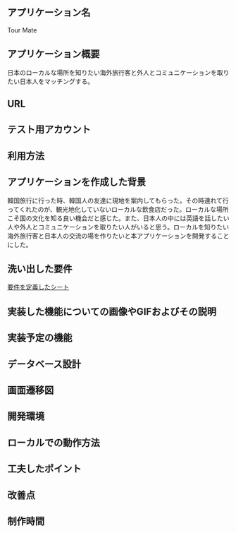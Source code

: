 ## アプリケーション名
Tour Mate

## アプリケーション概要
日本のローカルな場所を知りたい海外旅行客と外人とコミュニケーションを取りたい日本人をマッチングする。

## URL

## テスト用アカウント

## 利用方法

## アプリケーションを作成した背景
韓国旅行に行った時、韓国人の友達に現地を案内してもらった。その時連れて行ってくれたのが、観光地化していないローカルな飲食店だった。ローカルな場所こそ国の文化を知る良い機会だと感じた。また、日本人の中には英語を話したい人や外人とコミュニケーションを取りたい人がいると思う。ローカルを知りたい海外旅行客と日本人の交流の場を作りたいと本アプリケーションを開発することにした。

## 洗い出した要件
[要件を定義したシート](https://docs.google.com/spreadsheets/d/10sMlbHTOn86M78zxYamdJxR0P8sb5lDb2eB_w7npPUo/edit#gid=982722306)

## 実装した機能についての画像やGIFおよびその説明

## 実装予定の機能

## データベース設計

## 画面遷移図

## 開発環境

## ローカルでの動作方法

## 工夫したポイント

## 改善点

## 制作時間